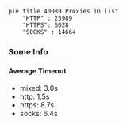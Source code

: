 
```mermaid
pie title 40089 Proxies in list
    "HTTP" : 23989
    "HTTPS": 6028
    "SOCKS" : 14664
```

### Some Info
#### Average Timeout

- mixed: 3.0s
- http: 1.5s
- https: 8.7s
- socks: 6.4s